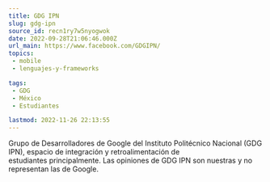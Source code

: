 ```yaml
---
title: GDG IPN
slug: gdg-ipn
source_id: recn1ry7w5nyogwok
date: 2022-09-28T21:06:46.000Z
url_main: https://www.facebook.com/GDGIPN/
topics: 
 - mobile
 - lenguajes-y-frameworks

tags: 
 - GDG
 - México
 - Estudiantes

lastmod: 2022-11-26 22:13:55
---
```


Grupo de Desarrolladores de Google del Instituto Politécnico Nacional (GDG IPN), espacio de integración y retroalimentación de estudiantes principalmente. Las opiniones de GDG IPN son nuestras y no representan las de Google.
